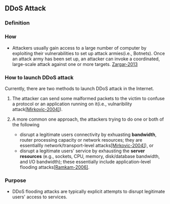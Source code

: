 DDoS Attack
---

### Definition

### How
- Attackers usually gain access to a large number of computer by exploiting their vulnerabilities to set up attack armies(i.e., Botnets). Once an attack army has been set up, an attacker can invoke a coordinated, large-scale attack against one or more targets. [Zargar-2013]()


### How to launch DDoS attack
Currently, there are two methods to launch DDoS attack in the Internet. 

1. The attacker can send some malformed packets to the victim to confuse a protocol or an application running on it(i.e., vulnaribility attack[[Mirkovic-2004]](http://dl.acm.org/citation.cfm?id=997156)).

2. A more common one approach, the attackers trying to do one or both of the following
	- disrupt a legitimate users connectivity by exhuasting **bandwidth**, router processing capacity or network resources; they are essentiallly network/transport-level attacks[[Mirkovic-2004]](http://dl.acm.org/citation.cfm?id=997156)), or
	- disrupt a legitimate users' service by exhausting the **server resources** (e.g., sockets, CPU, memory, disk/database bandwidth, and I/O bandwidth); these essentially include application-level flooding attacks[[Ramkam-2006]](http://ieeexplore.ieee.org/xpl/login.jsp?tp=&arnumber=4146780&url=http%3A%2F%2Fieeexplore.ieee.org%2Fxpls%2Fabs_all.jsp%3Farnumber%3D4146780).

### Purpose
- DDoS flooding attacks are typically explicit attempts to disrupt legitimate users' access to services.
